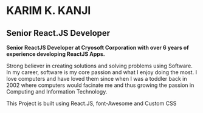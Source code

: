 # KARIM K. KANJI

## Senior React.JS Developer

**Senior ReactJS Developer at Cryosoft Corporation with over 6 years of experience developing ReactJS Apps.**

Strong believer in creating solutions and solving problems using Software. In my career, software is my core passion and what I enjoy doing the most. I love computers and have loved them since when I was a toddler back in 2002 where computers would facinate me and thus growing the passion in Computing and Information Technology.

This Project is built using React.JS, font-Awesome and Custom CSS
